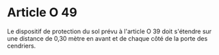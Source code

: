 # Article O 49

Le dispositif de protection du sol prévu à l'article O 39 doit s'étendre sur une distance de 0,30 mètre en avant et de chaque côté de la porte des cendriers.
